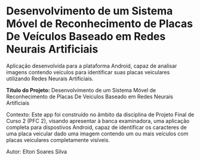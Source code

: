 # Desenvolvimento de um Sistema Móvel de Reconhecimento de Placas De Veículos Baseado em Redes Neurais Artificiais

Aplicação desenvolvida para a plataforma Android, capaz de analisar imagens contendo veículos para identificar suas placas veiculares utilizando Redes Neurais Artificiais.

<b>Título do Projeto:</b>  Desenvolvimento de um Sistema Móvel de Reconhecimento de Placas De Veículos Baseado em Redes Neurais Artificiais

Contexto: Este app foi construído no âmbito da disciplina de Projeto Final de Curso 2 (PFC 2), visando apresentar à banca examinadora, uma aplicação completa para dispostivos Android, capaz de identificar os caracteres de uma placa veicular dado uma imagem contendo um ou mais veículos com placas veiculares completamente visíveis.

Autor: Elton Soares Silva